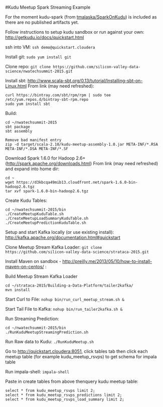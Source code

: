 #Kudu Meetup Spark Streaming Example

For the moment kudu-spark (from [tmalaska/SparkOnKudu](https://github.com/tmalaska/SparkOnKudu)) is included as there are no published artifacts yet.

Follow instructions to setup kudu sandbox or run against your own:
http://getkudu.io/docs/quickstart.html

ssh into VM:
`ssh demo@quickstart.cloudera`

Install git:
`sudo yum install git`

Clone repo:
`git clone https://github.com/silicon-valley-data-science/nwatechsummit-2015.git`

Install sbt:
http://www.scala-sbt.org/0.13/tutorial/Installing-sbt-on-Linux.html
From link (may need refreshed):
```
curl https://bintray.com/sbt/rpm/rpm | sudo tee /etc/yum.repos.d/bintray-sbt-rpm.repo
sudo yum install sbt
```

Build:
```
cd ~/nwatechsummit-2015
sbt package
sbt assembly

Remove bad manifest entry
zip -d target/scala-2.10/kudu-meetup-assembly-1.0.jar META-INF/*.RSA META-INF/*.DSA META-INF/*.SF
```

Download Spark 1.6.0 for Hadoop 2.6+ (http://spark.apache.org/downloads.html)
From link (may need refreshed) and expand into home dir:
```
cd ~
wget https://d3kbcqa49mib13.cloudfront.net/spark-1.6.0-bin-hadoop2.6.tgz
tar xvf spark-1.6.0-bin-hadoop2.6.tgz
```

Create Kudu Tables:
```
cd ~/nwatechsummit-2015/bin
./CreateMeetupKuduTable.sh
./CreateMeetupLoadSummaryKuduTable.sh
./CreateMeetupPredictionKuduTable.sh
```

Setup and start Kafka locally (or use existing install):
http://kafka.apache.org/documentation.html#quickstart

Clone Meetup Stream Kafka Loader:
`git clone https://github.com/silicon-valley-data-science/strataca-2015.git`

Install Maven on sandbox - http://preilly.me/2013/05/10/how-to-install-maven-on-centos/ :

Build Meetup Stream Kafka Loader
```
cd ~/strataca-2015/Building-a-Data-Platform/tailer2kafka/
mvn install
```

Start Curl to File:
`nohup bin/run_curl_meetup_stream.sh &`

Start Tail File to Kafka:
`nohup bin/run_tailer2kafka.sh &`

Run Streaming Prediction:
```
cd ~/nwatechsummit-2015/bin
./RunKuduMeetupStreamingPrediction.sh
```

Run Raw data to Kudu:
`./RunKuduMeetup.sh`

Go to http://quickstart.cloudera:8051, click tables tab then click each meetup table (for example  kudu_meetup_rsvps) to get schema for impala table

Run impala-shell:
`impala-shell`

Paste in create tables from above thenquery kudu meetup table:
```
select * from kudu_meetup_rsvps limit 2;
select * from kudu_meetup_rsvps_predictions limit 2;
select * from kudu_meetup_rsvps_load_summary limit 2;
```

